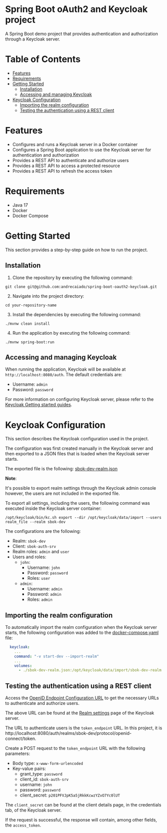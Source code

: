 # Spring Boot oAuth2 and Keycloak project

A Spring Boot demo project that provides authentication and authorization through a Keycloak server.

# Table of Contents

- [Features](#features)
- [Requirements](#requirements)
- [Getting Started](#getting-started)
  - [Installation](#installation)
  - [Accessing and managing Keycloak](#accessing-and-managing-keycloak)
- [Keycloak Configuration](#keycloak-configuration)
  - [Importing the realm configuration](#importing-the-realm-configuration)
  - [Testing the authentication using a REST client](#testing-the-authentication-using-a-rest-client)

# Features
- Configures and runs a Keycloak server in a Docker container
- Configures a Spring Boot application to use the Keycloak server for authentication and authorization
- Provides a REST API to authenticate and authorize users
- Provides a REST API to access a protected resource
- Provides a REST API to refresh the access token

# Requirements

- Java 17
- Docker
- Docker Compose

# Getting Started

This section provides a step-by-step guide on how to run the project.

## Installation

1. Clone the repository by executing the following command:

```shell
git clone git@github.com:andrecaiado/spring-boot-oauth2-keycloak.git
```

2. Navigate into the project directory:

```
cd your-repository-name
```

3. Install the dependencies by executing the following command:

```shell
./mvnw clean install
```

4. Run the application by executing the following command:

```shell 
./mvnw spring-boot:run
```

## Accessing and managing Keycloak

When running the application, Keycloak will be available at `http://localhost:8080/auth`. The default credentials are:

- Username: `admin`
- Password: `password`

For more information on configuring Keycloak server, please refer to the [Keycloak Getting started guides](https://www.keycloak.org/guides).

# Keycloak Configuration

This section describes the Keycloak configuration used in the project.

The configuration was first created manually in the Keycloak server and then exported to a JSON files that is loaded when the Keycloak server starts.

The exported file is the following: [sbok-dev-realm.json](local-dev/sbok-dev-realm.json)

**Note**: 

It's possible to export realm settings through the Keycloak admin console however, the users are not included in the exported file.

To export all settings, including the users, the following command was executed inside the Keycloak server container:

```shell
/opt/keycloak/bin/kc.sh export --dir /opt/keycloak/data/import --users realm_file --realm sbok-dev
```

The configurations are the following:

- Realm: `sbok-dev`
- Client: `sbok-auth-srv`
- Realm roles: `admin` and `user`
- Users and roles:
  - `john`:
    - Username: `john`
    - Password: `password`
    - Roles: `user`
  - `admin`:
    - Username: `admin`
    - Password: `admin`
    - Roles: `admin`

## Importing the realm configuration

To automatically import the realm configuration when the Keycloak server starts, the following configuration was added to the [docker-compose.yaml](local-dev/docker-compose.yaml) file:

```yaml
  keycloak:
    ...
    command: "-v start-dev --import-realm"
    ...
    volumes:
      - ./sbok-dev-realm.json:/opt/keycloak/data/import/sbok-dev-realm.json
```

## Testing the authentication using a REST client

Access the [OpenID Endpoint Configuration URL](http://localhost:8080/realms/sbok-dev/.well-known/openid-configuration) to get the necessary URLs to authenticate and authorize users.

The above URL can be found at the [Realm settings](http://localhost:8080/admin/master/console/#/sbok-dev/realm-settings) page of the Keycloak server.

The URL to authenticate users is the `token_endpoint` URL. In this project, it is http://localhost:8080/auth/realms/sbok-dev/protocol/openid-connect/token.

Create a POST request to the `token_endpoint` URL with the following parameters:

- Body type: `x-www-form-urlencoded`
- Key-value pairs:
  - grant_type: `password`
  - client_id: `sbok-auth-srv`
  - username: `john`
  - password: `password`
  - client_secret: `p201PFVJpK5a5jRkkKcwzYZvO7Yc0lUT`

The `client_secret` can be found at the client details page, in the credentials tab, of the Keycloak server.

If the request is successful, the response will contain, among other fields, the `access_token`.
